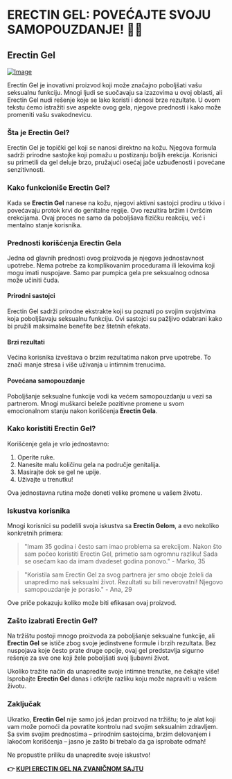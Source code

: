 # ERECTIN GEL: POVEĆAJTE SVOJU SAMOPOUZDANJE! 💪✨

## Erectin Gel

[![Image](https://www2.sellhealth.com/257/erectin_gel_2_1.jpg)](https://gchaffi.com/GcVujuaB)

Erectin Gel je inovativni proizvod koji može značajno poboljšati vašu seksualnu funkciju. Mnogi ljudi se suočavaju sa izazovima u ovoj oblasti, ali Erectin Gel nudi rešenje koje se lako koristi i donosi brze rezultate. U ovom tekstu ćemo istražiti sve aspekte ovog gela, njegove prednosti i kako može promeniti vašu svakodnevicu.

### Šta je Erectin Gel?

Erectin Gel je topički gel koji se nanosi direktno na kožu. Njegova formula sadrži prirodne sastojke koji pomažu u postizanju boljih erekcija. Korisnici su primetili da gel deluje brzo, pružajući osećaj jače uzbuđenosti i povećane senzitivnosti. 

### Kako funkcioniše Erectin Gel?

Kada se **Erectin Gel** nanese na kožu, njegovi aktivni sastojci prodiru u tkivo i povećavaju protok krvi do genitalne regije. Ovo rezultira bržim i čvršćim erekcijama. Ovaj proces ne samo da poboljšava fizičku reakciju, već i mentalno stanje korisnika.

### Prednosti korišćenja Erectin Gela

Jedna od glavnih prednosti ovog proizvoda je njegova jednostavnost upotrebe. Nema potrebe za komplikovanim procedurama ili lekovima koji mogu imati nuspojave. Samo par pumpica gela pre seksualnog odnosa može učiniti čuda.

#### Prirodni sastojci

Erectin Gel sadrži prirodne ekstrakte koji su poznati po svojim svojstvima koja poboljšavaju seksualnu funkciju. Ovi sastojci su pažljivo odabrani kako bi pružili maksimalne benefite bez štetnih efekata.

#### Brzi rezultati

Većina korisnika izveštava o brzim rezultatima nakon prve upotrebe. To znači manje stresa i više uživanja u intimnim trenucima.

#### Povećana samopouzdanje

Poboljšanje seksualne funkcije vodi ka većem samopouzdanju u vezi sa partnerom. Mnogi muškarci beleže pozitivne promene u svom emocionalnom stanju nakon korišćenja **Erectin Gela**.

### Kako koristiti Erectin Gel?

Korišćenje gela je vrlo jednostavno:

1. Operite ruke.
2. Nanesite malu količinu gela na područje genitalija.
3. Masirajte dok se gel ne upije.
4. Uživajte u trenutku!

Ova jednostavna rutina može doneti velike promene u vašem životu.

### Iskustva korisnika

Mnogi korisnici su podelili svoja iskustva sa **Erectin Gelom**, a evo nekoliko konkretnih primera:

> "Imam 35 godina i često sam imao problema sa erekcijom. Nakon što sam počeo koristiti Erectin Gel, primetio sam ogromnu razliku! Sada se osećam kao da imam dvadeset godina ponovo." - Marko, 35

> "Koristila sam Erectin Gel za svog partnera jer smo oboje želeli da unapredimo naš seksualni život. Rezultati su bili neverovatni! Njegovo samopouzdanje je poraslo." - Ana, 29

Ove priče pokazuju koliko može biti efikasan ovaj proizvod.

### Zašto izabrati Erectin Gel?

Na tržištu postoji mnogo proizvoda za poboljšanje seksualne funkcije, ali **Erectin Gel** se ističe zbog svoje jedinstvene formule i brzih rezultata. Bez nuspojava koje često prate druge opcije, ovaj gel predstavlja sigurno rešenje za sve one koji žele poboljšati svoj ljubavni život.

Ukoliko tražite način da unapredite svoje intimne trenutke, ne čekajte više! Isprobajte **Erectin Gel** danas i otkrijte razliku koju može napraviti u vašem životu.

### Zaključak

Ukratko, **Erectin Gel** nije samo još jedan proizvod na tržištu; to je alat koji vam može pomoći da povratite kontrolu nad svojim seksualnim zdravljem. Sa svim svojim prednostima – prirodnim sastojcima, brzim delovanjem i lakoćom korišćenja – jasno je zašto bi trebalo da ga isprobate odmah!

Ne propustite priliku da unapredite svoje iskustvo!



**👉 [KUPI ERECTIN GEL NA ZVANIČNOM SAJTU](https://gchaffi.com/GcVujuaB)**